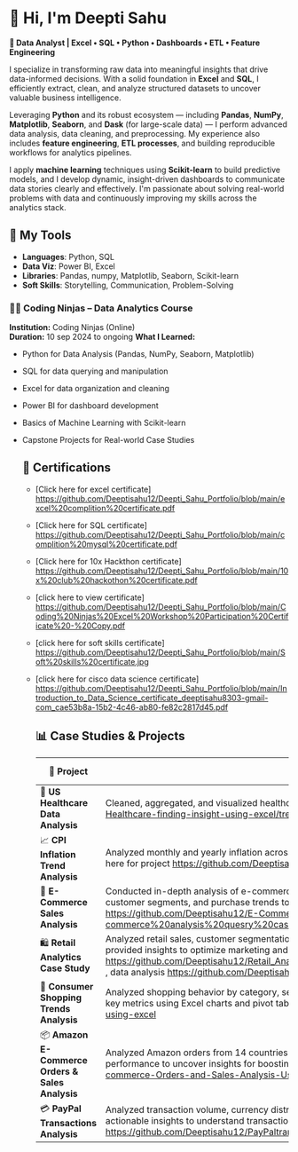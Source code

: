 # 👋 Hi, I'm Deepti Sahu 

**🎯 Data Analyst | Excel • SQL • Python • Dashboards • ETL • Feature Engineering**

I specialize in transforming raw data into meaningful insights that drive data-informed decisions. With a solid foundation in **Excel** and **SQL**, I efficiently extract, clean, and analyze structured datasets to uncover valuable business intelligence.

Leveraging **Python** and its robust ecosystem — including **Pandas**, **NumPy**, **Matplotlib**, **Seaborn**, and **Dask** (for large-scale data) — I perform advanced data analysis, data cleaning, and preprocessing. My experience also includes **feature engineering**, **ETL processes**, and building reproducible workflows for analytics pipelines.

I apply **machine learning** techniques using **Scikit-learn** to build predictive models, and I develop dynamic, insight-driven dashboards to communicate data stories clearly and effectively. I'm passionate about solving real-world problems with data and continuously improving my skills across the analytics stack.

## 💼 My Tools
- **Languages**: Python, SQL
- **Data Viz**: Power BI, Excel
- **Libraries**: Pandas, numpy, Matplotlib, Seaborn, Scikit-learn
- **Soft Skills**: Storytelling, Communication, Problem-Solving

### 🧑‍💻 Coding Ninjas – Data Analytics Course  
**Institution:** Coding Ninjas (Online)  
**Duration:** 10 sep 2024 to ongoing
**What I Learned:**
- Python for Data Analysis (Pandas, NumPy, Seaborn, Matplotlib)  
- SQL for data querying and manipulation  
- Excel for data organization and cleaning  
- Power BI for dashboard development  
- Basics of Machine Learning with Scikit-learn  
- Capstone Projects for Real-world Case Studies

  ## 🏅 Certifications
  - [Click here for excel certificate] https://github.com/Deeptisahu12/Deepti_Sahu_Portfolio/blob/main/excel%20complition%20certificate.pdf
  - [Click here for SQL certificate] https://github.com/Deeptisahu12/Deepti_Sahu_Portfolio/blob/main/complition%20mysql%20certificate.pdf
  - [Click here for 10x Hackthon certificate] https://github.com/Deeptisahu12/Deepti_Sahu_Portfolio/blob/main/10x%20club%20hackothon%20certificate.pdf
  - [click here to view certificate] https://github.com/Deeptisahu12/Deepti_Sahu_Portfolio/blob/main/Coding%20Ninjas%20Excel%20Workshop%20Participation%20Certificate%20-%20Copy.pdf
  - [click here for soft skills certificate] https://github.com/Deeptisahu12/Deepti_Sahu_Portfolio/blob/main/Soft%20skills%20certificate.jpg
  - [click here for cisco data science certificate] https://github.com/Deeptisahu12/Deepti_Sahu_Portfolio/blob/main/Introduction_to_Data_Science_certificate_deeptisahu8303-gmail-com_cae53b8a-15b2-4c46-ab80-fe82c2817d45.pdf

    ## 📊 Case Studies & Projects

    |    📁 **Project**              |                                       💡 **Description**                                                                           | 🧰 **Tools** |
    |---------------------------------|------------------------------------------------------------------------------------------------------------------------------------|---------------|
    |🏥 **US Healthcare Data Analysis**| Cleaned, aggregated, and visualized healthcare data to identify trends and patterns. click here for project https://github.com/Deeptisahu12/US-Healthcare-finding-insight-using-excel/tree/main                       | Excel         |
    | 📈 **CPI Inflation Trend Analysis** | Analyzed monthly and yearly inflation across sectors like food, housing, transportation, and healthcare to understand cost trends over time.click here for project https://github.com/Deeptisahu12/CPI-Inflation-Analysis-Excel  | Excel |
    | 🛒 **E-Commerce Sales Analysis** | Conducted in-depth analysis of e-commerce sales, customer behavior, and product performance using SQL. Identified best-selling products, customer segments, and purchase trends to enhance marketing and inventory decisions. for view the sql code click here https://github.com/Deeptisahu12/E-Commerce-Case-Study-using-SQL/blob/main/E-commerce%20analysis%20quesry%20case%20study.sql  | SQL |
    | 🛍️ **Retail Analytics Case Study** | Analyzed retail sales, customer segmentation, and loyalty trends using SQL. Identified top and low-selling products, categorized customers, and provided insights to optimize marketing and inventory strategies. for view the queries click here -- data cleaning process https://github.com/Deeptisahu12/Retail_Analytics_Case_Study_using_MYSQL/blob/main/retail%20case%20study%201%20data%20cleaning.sql ,  data analysis https://github.com/Deeptisahu12/Retail_Analytics_Case_Study_using_MYSQL/blob/main/Analysis%20Queries.sql | SQL |
    | 🛒 **Consumer Shopping Trends Analysis** | Analyzed shopping behavior by category, season, and purchase patterns to uncover insights about customer preferences and trends. Visualized key metrics using Excel charts and pivot tables. click here for view the case study https://github.com/Deeptisahu12/Shopping-trends-analysis-using-excel | Excel |
    |📦 **Amazon E-Commerce Orders & Sales Analysis** | Analyzed Amazon orders from 14 countries with a focus on mobile accessories. Explored order trends, customer behavior, and regional performance to uncover insights for boosting order volume and revenue. for casestudy click here https://github.com/Deeptisahu12/Amazon-E-commerce-Orders-and-Sales-Analysis-Using-EXCEL | Excel |
    | 💳 **PayPal Transactions Analysis** | Analyzed transaction volume, currency distribution, country-wise trends, merchant performance, and user activity using MySQL. Extracted actionable insights to understand transaction patterns and support strategic decisions. for queries click here https://github.com/Deeptisahu12/PayPaltransaction-using-Mysql/blob/main/paypal_transaction%20main%20file.sql| SQL |
